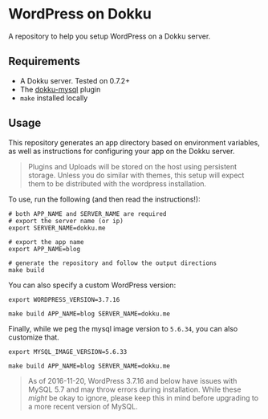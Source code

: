 # WordPress on Dokku

A repository to help you setup WordPress on a Dokku server.

## Requirements

- A Dokku server. Tested on 0.7.2+
- The [dokku-mysql](https://github.com/dokku/dokku-mysql) plugin
- `make` installed locally

## Usage

This repository generates an app directory based on environment variables, as well as instructions for configuring your app on the Dokku server.

> Plugins and Uploads will be stored on the host using persistent storage. Unless you do similar with themes, this setup will expect them to be distributed with the wordpress installation.

To use, run the following (and then read the instructions!):

```shell
# both APP_NAME and SERVER_NAME are required
# export the server name (or ip)
export SERVER_NAME=dokku.me

# export the app name
export APP_NAME=blog

# generate the repository and follow the output directions
make build
```

You can also specify a custom WordPress version:

```shell
export WORDPRESS_VERSION=3.7.16

make build APP_NAME=blog SERVER_NAME=dokku.me
```

Finally, while we peg the mysql image version to `5.6.34`, you can also customize that.

```shell
export MYSQL_IMAGE_VERSION=5.6.33

make build APP_NAME=blog SERVER_NAME=dokku.me
```

> As of 2016-11-20, WordPress 3.7.16 and below have issues with MySQL 5.7 and may throw errors during installation. While these *might* be okay to ignore, please keep this in mind before upgrading to a more recent version of MySQL.
